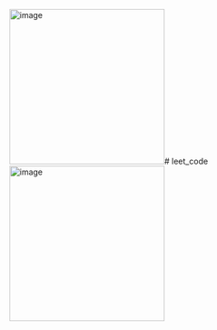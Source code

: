<img width="273" alt="image" src="https://github.com/sngjhyn/leet_code/assets/164007754/064f7130-55dc-42c6-b336-6a5353e25ffc"># leet_code<img width="273" alt="image" src="https://github.com/sngjhyn/leet_code/assets/164007754/19799e8a-1947-4007-8237-bf1a481dccec">
